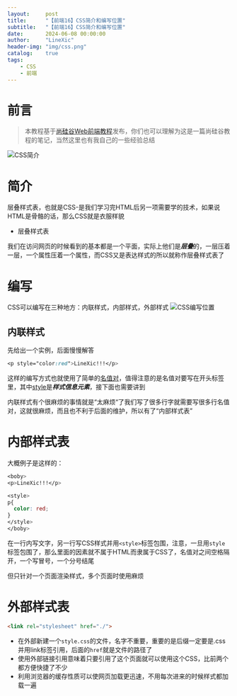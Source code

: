 ```yaml
---
layout:     post
title:      "【前端16】CSS简介和编写位置"
subtitle:   "【前端16】CSS简介和编写位置"
date:       2024-06-08 00:00:00
author:     "LineXic"
header-img: "img/css.png"
catalog:    true
tags:
    - CSS
    - 前端
---
```


# 前言

> 本教程基于[尚硅谷Web前端教程](https://b23.tv/Dr9IiSP "尚硅谷Web前端教程")发布，你们也可以理解为这是一篇尚硅谷教程的笔记，当然这里也有我自己的一些经验总结

![CSS简介](https://img.linexic.top/file/50a8a4ff8e7f904d6b893.jpg)

# 简介
层叠样式表，也就是CSS-是我们学习完HTML后另一项需要学的技术，如果说HTML是骨骼的话，那么CSS就是衣服样貌

- 层叠样式表

我们在访问网页的时候看到的基本都是一个平面，实际上他们是***层叠***的，一层压着一层，一个属性压着一个属性，而CSS又是表达样式的所以就称作层叠样式表了

# 编写

CSS可以编写在三种地方：内联样式，内部样式，外部样式
![CSS编写位置](https://img.linexic.top/file/6a302ffb52fedc4eb5113.jpg)
## 内联样式
先给出一个实例，后面慢慢解答
```css
<p style="color:red">LineXic!!!</p>
```
这样的编写方式也就使用了简单的[名值对](https://linexic.top/index.php/archives/14.html)，值得注意的是名值对要写在开头标签里，其中[style](https://developer.mozilla.org/zh-CN/docs/Web/HTML/Element/style)是***样式信息元素***，接下面也需要讲到 

内联样式有个很麻烦的事情就是“太麻烦“了我们写了很多行字就需要写很多行名值对，这就很麻烦，而且也不利于后面的维护，所以有了“内部样式表”

# 内部样式表
大概例子是这样的：
```css
<boby>
<p>LineXic!!!</p>

<style>
p{ 
  color: red;
}
</style>
</boby>
```
在一行内写文字，另一行写CSS样式并用`<style>`标签包围，注意，一旦用`style`标签包围了，那么里面的因素就不属于HTML而隶属于CSS了，名值对之间空格隔开，一个写冒号，一个分号结尾

但只针对一个页面渲染样式，多个页面时使用麻烦
# 外部样式表
```html
<link rel="stylesheet" href="./">
```

- 在外部新建一个`style.css`的文件，名字不重要，重要的是后缀一定要是.css并用link标签引用，后面的`href`就是文件的路径了
- 使用外部链接引用意味着只要引用了这个页面就可以使用这个CSS，比前两个都方便快捷了不少
- 利用浏览器的缓存性质可以使网页加载更迅速，不用每次进来的时候样式都加载一遍
  